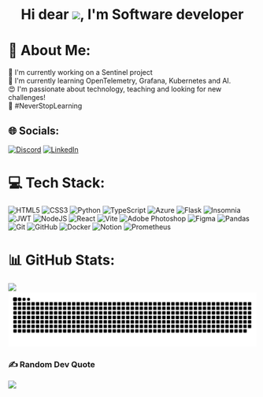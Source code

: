 <h1 align="center">Hi dear <img src="https://raw.githubusercontent.com/kaueMarques/kaueMarques/master/hi.gif" width="30px">, I'm Software developer</h1>
  <!--<div align="center"> -->

# 💫 About Me:
🔭 I'm currently working on a Sentinel project<br>🌱 I'm currently learning OpenTelemetry, Grafana, Kubernetes and AI.<br>😍 I'm passionate about technology, teaching and looking for new challenges!<br>🚀 #NeverStopLearning


## 🌐 Socials:
[![Discord](https://img.shields.io/badge/Discord-%237289DA.svg?logo=discord&logoColor=white)](https://discord.gg/diogooliveira5165) [![LinkedIn](https://img.shields.io/badge/LinkedIn-%230077B5.svg?logo=linkedin&logoColor=white)](https://www.linkedin.com/in/diiogo-oliveira-vieira/) 

# 💻 Tech Stack:
![HTML5](https://img.shields.io/badge/html5-%23E34F26.svg?style=for-the-badge&logo=html5&logoColor=white) ![CSS3](https://img.shields.io/badge/css3-%231572B6.svg?style=for-the-badge&logo=css3&logoColor=white) ![Python](https://img.shields.io/badge/python-3670A0?style=for-the-badge&logo=python&logoColor=ffdd54) ![TypeScript](https://img.shields.io/badge/typescript-%23007ACC.svg?style=for-the-badge&logo=typescript&logoColor=white) ![Azure](https://img.shields.io/badge/azure-%230072C6.svg?style=for-the-badge&logo=microsoftazure&logoColor=white) ![Flask](https://img.shields.io/badge/flask-%23000.svg?style=for-the-badge&logo=flask&logoColor=white) ![Insomnia](https://img.shields.io/badge/Insomnia-black?style=for-the-badge&logo=insomnia&logoColor=5849BE) ![JWT](https://img.shields.io/badge/JWT-black?style=for-the-badge&logo=JSON%20web%20tokens) ![NodeJS](https://img.shields.io/badge/node.js-6DA55F?style=for-the-badge&logo=node.js&logoColor=white) ![React](https://img.shields.io/badge/react-%2320232a.svg?style=for-the-badge&logo=react&logoColor=%2361DAFB) ![Vite](https://img.shields.io/badge/vite-%23646CFF.svg?style=for-the-badge&logo=vite&logoColor=white) ![Adobe Photoshop](https://img.shields.io/badge/adobe%20photoshop-%2331A8FF.svg?style=for-the-badge&logo=adobe%20photoshop&logoColor=white) ![Figma](https://img.shields.io/badge/figma-%23F24E1E.svg?style=for-the-badge&logo=figma&logoColor=white) ![Pandas](https://img.shields.io/badge/pandas-%23150458.svg?style=for-the-badge&logo=pandas&logoColor=white) ![Git](https://img.shields.io/badge/git-%23F05033.svg?style=for-the-badge&logo=git&logoColor=white) ![GitHub](https://img.shields.io/badge/github-%23121011.svg?style=for-the-badge&logo=github&logoColor=white) ![Docker](https://img.shields.io/badge/docker-%230db7ed.svg?style=for-the-badge&logo=docker&logoColor=white) ![Notion](https://img.shields.io/badge/Notion-%23000000.svg?style=for-the-badge&logo=notion&logoColor=white) ![Prometheus](https://img.shields.io/badge/Prometheus-E6522C?style=for-the-badge&logo=Prometheus&logoColor=white)
# 📊 GitHub Stats:
<!-- ![](https://github-readme-stats.vercel.app/api?username=Diogooliveira10&theme=dark&hide_border=false&include_all_commits=false&count_private=false)<br/>
![](https://github-readme-streak-stats.herokuapp.com/?user=Diogooliveira10&theme=dark&hide_border=false)<br/> -->
![](https://github-readme-stats.vercel.app/api/top-langs/?username=Diogooliveira10&theme=dark&hide_border=false&include_all_commits=false&count_private=false&layout=compact)
  ![Snake animation](https://github.com/Diogooliveira10/Diogooliveira10/blob/output/github-contribution-grid-snake.svg)
### ✍️ Random Dev Quote
![](https://quotes-github-readme.vercel.app/api?type=horizontal&theme=radical)

<!-- Proudly created with GPRM ( https://gprm.itsvg.in ) -->


<!--
**Diogooliveira10/Diogooliveira10** is a ✨ _special_ ✨ repository because its `README.md` (this file) appears on your GitHub profile.

Here are some ideas to get you started:

- 🔭 I’m currently working on ...
- 🌱 I’m currently learning ...
- 👯 I’m looking to collaborate on ...
- 🤔 I’m looking for help with ...
- 💬 Ask me about ...
- 📫 How to reach me: ...
- 😄 Pronouns: ...
- ⚡ Fun fact: ...
-->

<!-- <a href="mailto:ddiogooliveira9@gmail.com"><img src="https://img.shields.io/badge/-Gmail-%23333?style=for-the-badge&logo=gmail&logoColor=white" target="_blank"></a>
  <a href="https://www.linkedin.com/in/diiogo-oliveira-vieira/" target="_blank"><img src="https://img.shields.io/badge/-LinkedIn-%230077B5?style=for-the-badge&logo=linkedin&logoColor=white" target="_blank"></a>
  <a href="https://www.instagram.com/diogo.oliveira__" target="_blank"><img src="https://img.shields.io/badge/-Instagram-%23E4405F?style=for-the-badge&logo=instagram&logoColor=white" target="_blank"></a>
  <a href="https://web.facebook.com/diogo.oliveiraoutlawz/" target="_blank"><img src="https://img.shields.io/badge/Facebook-1877F2?style=for-the-badge&logo=facebook&logoColor=white" target="_blank"></a>
 <a href="https://twitter.com/diogo0liveira_" target="_blank"><img src="https://img.shields.io/badge/Twitter-1DA1F2?style=for-the-badge&logo=twitter&logoColor=white" target="_blank"></a> -->
